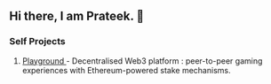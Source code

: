 ## Hi there, I am Prateek. 👋

<!--
**Khprateek/Khprateek** is a ✨ _special_ ✨ repository because its `README.md` (this file) appears on your GitHub profile.

Here are some ideas to get you started:

- 🔭 I’m currently working on ...
- 🌱 I’m currently learning ...
- 👯 I’m looking to collaborate on ...
- 🤔 I’m looking for help with ...
- 💬 Ask me about ...
- 📫 How to reach me: ...
- 😄 Pronouns: ...
- ⚡ Fun fact: ...
-->
<h3 align="left">Self Projects</h3>
<ol>
  <li><a href="https://github.com/Khprateek/Playground">
    Playground
  </a>
    - Decentralised Web3 platform : peer-to-peer gaming experiences with Ethereum-powered stake mechanisms.
  </li>
</ol>
